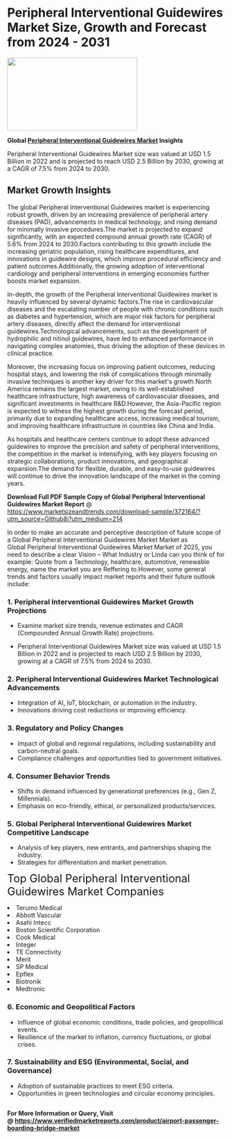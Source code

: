 <H1>Peripheral Interventional Guidewires Market Size, Growth and Forecast from 2024 - 2031</H1><img class="aligncenter size-medium wp-image-584254" src="https://thirdeyenews.in/wp-content/uploads/2024/09/Global-Market-Research-300x168.jpeg" alt="" width="300" height="168" /><p><strong>Global&nbsp;<a href="https://www.marketsizeandtrends.com/download-sample/372164/?utm_source=Github8j?utm_medium=214">Peripheral Interventional Guidewires Market</a> Insights</strong></p><p>Peripheral Interventional Guidewires Market size was valued at USD 1.5 Billion in 2022 and is projected to reach USD 2.5 Billion by 2030, growing at a CAGR of 7.5% from 2024 to 2030.</p><p><h2>Market Growth Insights</h2> <p>The global Peripheral Interventional Guidewires market is experiencing robust growth, driven by an increasing prevalence of peripheral artery diseases (PAD), advancements in medical technology, and rising demand for minimally invasive procedures.The market is projected to expand significantly, with an expected compound annual growth rate (CAGR) of 5.6% from 2024 to 2030.Factors contributing to this growth include the increasing geriatric population, rising healthcare expenditures, and innovations in guidewire designs, which improve procedural efficiency and patient outcomes.Additionally, the growing adoption of interventional cardiology and peripheral interventions in emerging economies further boosts market expansion.</p> <p>In-depth, the growth of the Peripheral Interventional Guidewires market is heavily influenced by several dynamic factors.The rise in cardiovascular diseases and the escalating number of people with chronic conditions such as diabetes and hypertension, which are major risk factors for peripheral artery diseases, directly affect the demand for interventional guidewires.Technological advancements, such as the development of hydrophilic and nitinol guidewires, have led to enhanced performance in navigating complex anatomies, thus driving the adoption of these devices in clinical practice.</p> <p>Moreover, the increasing focus on improving patient outcomes, reducing hospital stays, and lowering the risk of complications through minimally invasive techniques is another key driver for this market's growth.North America remains the largest market, owing to its well-established healthcare infrastructure, high awareness of cardiovascular diseases, and significant investments in healthcare R&D.However, the Asia-Pacific region is expected to witness the highest growth during the forecast period, primarily due to expanding healthcare access, increasing medical tourism, and improving healthcare infrastructure in countries like China and India.</p> <p>As hospitals and healthcare centers continue to adopt these advanced guidewires to improve the precision and safety of peripheral interventions, the competition in the market is intensifying, with key players focusing on strategic collaborations, product innovations, and geographical expansion.The demand for flexible, durable, and easy-to-use guidewires will continue to drive the innovation landscape of the market in the coming years.</p> <p><span class=""><strong>Download Full PDF Sample Copy of Global Peripheral Interventional Guidewires Market Report</strong> @ <a href="https://www.marketsizeandtrends.com/download-sample/372164/?utm_source=Github8j?utm_medium=214" target="_blank">https://www.marketsizeandtrends.com/download-sample/372164/?utm_source=Github8j?utm_medium=214</a></span></p><p>In order to make an accurate and perceptive description of future scope of a Global&nbsp;Peripheral Interventional Guidewires Market Market as Global&nbsp;Peripheral Interventional Guidewires Market Market of 2025, you need to describe a clear Vision &ndash; What Industry or Linda can you think of for example: Quote from a Technology, healthcare, automotive, renewable energy, name the market you are Reffering to.However, some general trends and factors usually impact market reports and their future outlook include:</p><h3>1.&nbsp;<strong>Peripheral Interventional Guidewires Market Growth Projections</strong></h3><ul><li>Examine market size trends, revenue estimates and CAGR (Compounded Annual Growth Rate) projections.</li><li><p>Peripheral Interventional Guidewires Market size was valued at USD 1.5 Billion in 2022 and is projected to reach USD 2.5 Billion by 2030, growing at a CAGR of 7.5% from 2024 to 2030.</p></li></ul><h3>2.&nbsp;<strong>Peripheral Interventional Guidewires Market Technological Advancements</strong></h3><ul><li>Integration of AI, IoT, blockchain, or automation in the industry.</li><li>Innovations driving cost reductions or improving efficiency.</li></ul><h3>3.&nbsp;<strong>Regulatory and Policy Changes</strong></h3><ul><li>Impact of global and regional regulations, including sustainability and carbon-neutral goals.</li><li>Compliance challenges and opportunities tied to government initiatives.</li></ul><h3>4.&nbsp;<strong>Consumer Behavior Trends</strong></h3><ul><li>Shifts in demand influenced by generational preferences (e.g., Gen Z, Millennials).</li><li>Emphasis on eco-friendly, ethical, or personalized products/services.</li></ul><h3>5.&nbsp;<strong>Global Peripheral Interventional Guidewires Market Competitive Landscape</strong></h3><ul><li>Analysis of key players, new entrants, and partnerships shaping the industry.</li><li>Strategies for differentiation and market penetration.</li></ul><p data-pm-slice="1 1 []"><span style="color: inherit; font-family: inherit; font-size: 25px;">Top Global Peripheral Interventional Guidewires Market Companies</span></p><div class="" data-test-id=""><p><li>Terumo Medical</li><li> Abbott Vascular</li><li> Asahi Intecc</li><li> Boston Scientific Corporation</li><li> Cook Medical</li><li> Integer</li><li> TE Connectivity</li><li> Merit</li><li> SP Medical</li><li> Epflex</li><li> Biotronik</li><li> Medtronic</li></p></div><h3>6.&nbsp;<strong>Economic and Geopolitical Factors</strong></h3><ul><li>Influence of global economic conditions, trade policies, and geopolitical events.</li><li>Resilience of the market to inflation, currency fluctuations, or global crises.</li></ul><h3>7.&nbsp;<strong>Sustainability and ESG (Environmental, Social, and Governance)</strong></h3><ul><li>Adoption of sustainable practices to meet ESG criteria.</li><li>Opportunities in green technologies and circular economy principles.</li></ul><h2><strong style="font-size: 14px;">For More Information or Query, Visit @&nbsp;</strong><a style="background-color: #ffffff; font-size: 14px;" href="https://www.marketsizeandtrends.com/report/peripheral-interventional-guidewires-market/" target="_blank">https://www.verifiedmarketreports.com/product/airport-passenger-boarding-bridge-market</a></h2>